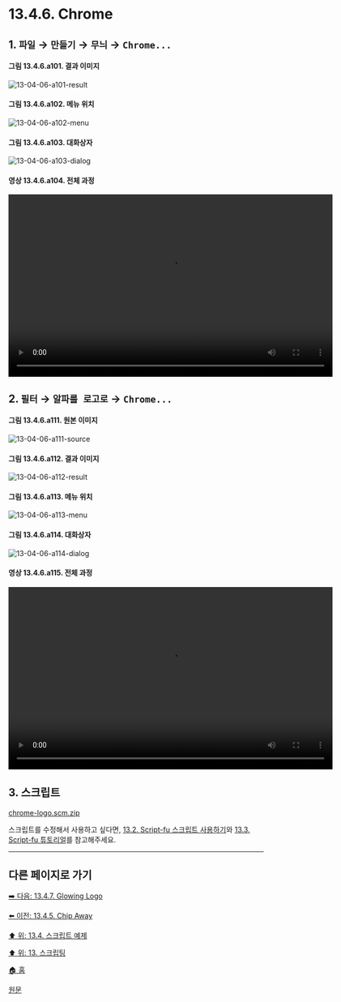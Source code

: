 # 13.4.6. Chrome

## 1. `파일` → `만들기` → `무늬` → `Chrome...`

#### 그림 13.4.6.a101. 결과 이미지
![13-04-06-a101-result](https://github.com/wonder13662/gimp/assets/15767104/a9e41829-1163-46c0-bb87-745912060047)

#### 그림 13.4.6.a102. 메뉴 위치
![13-04-06-a102-menu](https://github.com/wonder13662/gimp/assets/15767104/51063c54-588c-4d43-aab2-4dbdcff227fd)

#### 그림 13.4.6.a103. 대화상자
![13-04-06-a103-dialog](https://github.com/wonder13662/gimp/assets/15767104/28e51e7d-756c-4f3d-9b3a-705293945563)

#### 영상 13.4.6.a104. 전체 과정
<video controls="controls" width="640" height="360" src="https://github.com/wonder13662/gimp/assets/15767104/2f87cc60-af47-41e9-908b-01451d1fc7f9"></video>

## 2. `필터` → `알파를 로고로` → `Chrome...`

#### 그림 13.4.6.a111. 원본 이미지
![13-04-06-a111-source](https://github.com/wonder13662/gimp/assets/15767104/02009a13-c6ba-41c4-86ed-3877cba99c4f)

#### 그림 13.4.6.a112. 결과 이미지
![13-04-06-a112-result](https://github.com/wonder13662/gimp/assets/15767104/fa2822d0-5aed-4e63-9401-bf6cd3f49568)

#### 그림 13.4.6.a113. 메뉴 위치
![13-04-06-a113-menu](https://github.com/wonder13662/gimp/assets/15767104/666f2d79-6cf5-42bc-a904-4ed947fe31ab)

#### 그림 13.4.6.a114. 대화상자
![13-04-06-a114-dialog](https://github.com/wonder13662/gimp/assets/15767104/1754a4d5-6f4d-4625-bc71-9589432ace89)

#### 영상 13.4.6.a115. 전체 과정
<video controls="controls" width="640" height="360" src="https://github.com/wonder13662/gimp/assets/15767104/ce759c2c-2409-418f-86b3-b0984b8085b4"></video>

## 3. 스크립트
[chrome-logo.scm.zip](https://github.com/wonder13662/gimp/files/14737253/chrome-logo.scm.zip)

스크립트를 수정해서 사용하고 싶다면, [13.2. Script-fu 스크립트 사용하기](./13-02-00-using-script-fu-scripts.md)와 [13.3. Script-fu 튜토리얼](./13-03-00-a-script-fu-tutorial.md)를 참고해주세요.

***

## 다른 페이지로 가기
[➡️ 다음: 13.4.7. Glowing Logo](./13-04-07-glowing_logo.md)

[⬅️ 이전: 13.4.5. Chip Away](./13-04-05-chip_away.md)

[⬆️ 위: 13.4. 스크립트 예제](./13-04-00-script_examples.md)

[⬆️ 위: 13. 스크립팅](./13-00-scripting.md)

[🏠 홈](./00-home.md)

[원문](https://docs.gimp.org/2.10/ko/gimp-using-text.html#idm7428)
